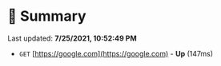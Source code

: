 # 📖 Summary
Last updated: **7/25/2021, 10:52:49 PM**

- `GET` [https://google.com](https://google.com) - **Up** (147ms)

